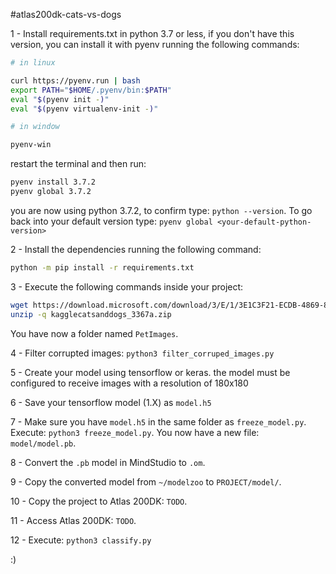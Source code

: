 #atlas200dk-cats-vs-dogs

1 - Install requirements.txt in python 3.7 or less, if you don't have this version, you can install it with pyenv running the following commands:
```bash
# in linux

curl https://pyenv.run | bash
export PATH="$HOME/.pyenv/bin:$PATH"
eval "$(pyenv init -)"
eval "$(pyenv virtualenv-init -)"

# in window

pyenv-win
```
restart the terminal and then run:
```bash
pyenv install 3.7.2
pyenv global 3.7.2
```
you are now using python 3.7.2, to confirm type: `python --version`. To go back into your default version type: `pyenv global <your-default-python-version>`

2 - Install the dependencies running the following command:
```bash
python -m pip install -r requirements.txt
```

3 - Execute the following commands inside your project:

```bash
wget https://download.microsoft.com/download/3/E/1/3E1C3F21-ECDB-4869-8368-6DEBA77B919F/kagglecatsanddogs_3367a.zip
unzip -q kagglecatsanddogs_3367a.zip
```
You have now a folder named `PetImages`.

4 - Filter corrupted images: `python3 filter_corruped_images.py`

5 - Create your model using tensorflow or keras. the model must be configured to receive images with a resolution of 180x180

6 - Save your tensorflow model (1.X) as `model.h5`

7 - Make sure you have `model.h5` in the same folder as `freeze_model.py`. Execute: `python3 freeze_model.py`. You now have a new file: `model/model.pb`.

8 - Convert the `.pb` model in MindStudio to `.om`.

9 - Copy the converted model from `~/modelzoo` to `PROJECT/model/`.

10 - Copy the project to Atlas 200DK: `TODO`.

11 - Access Atlas 200DK: `TODO`.

12 - Execute: `python3 classify.py`

:)
